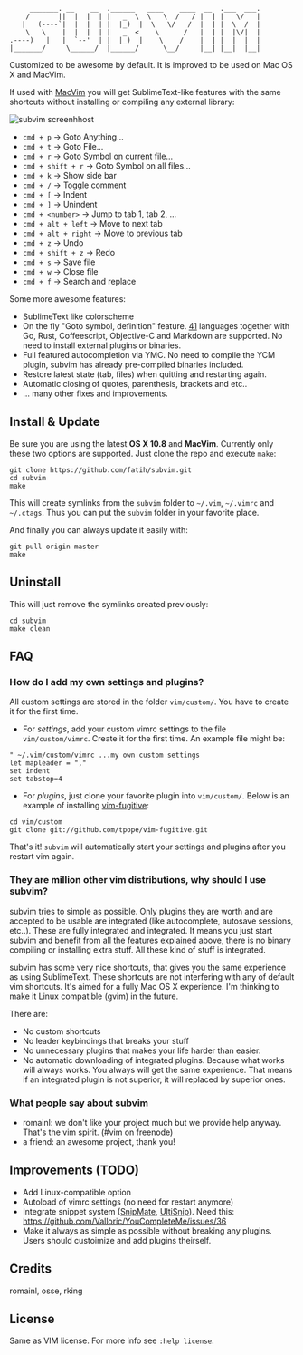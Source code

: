 ```
     _______. __    __  .______   ____    ____  __  .___  ___. 
    /       ||  |  |  | |   _  \  \   \  /   / |  | |   \/   | 
   |   (----`|  |  |  | |  |_)  |  \   \/   /  |  | |  \  /  | 
    \   \    |  |  |  | |   _  <    \      /   |  | |  |\/|  | 
.----)   |   |  `--'  | |  |_)  |    \    /    |  | |  |  |  | 
|_______/     \______/  |______/      \__/     |__| |__|  |__| 
```

Customized to be awesome by default. It is improved to be used on Mac OS X and
MacVim. 

If used with [MacVim](https://code.google.com/p/macvim/) you will get
SublimeText-like features with the same shortcuts without installing or compiling any external library:

![subvim screenhhost](https://raw.github.com/fatih/subvim/master/_assets/subvim-screenshot.png)

* `cmd + p` -> Goto Anything...
* `cmd + t` -> Goto File...
* `cmd + r` -> Goto Symbol on  current file...
* `cmd + shift + r` -> Goto Symbol on all files...
* `cmd + k` -> Show side bar 
* `cmd + /` -> Toggle comment
* `cmd + [` -> Indent 
* `cmd + ]` -> Unindent
* `cmd + <number>` -> Jump to tab 1, tab 2, ...
* `cmd + alt + left` -> Move to next tab
* `cmd + alt + right` -> Move to previous tab
* `cmd + z` -> Undo
* `cmd + shift + z` -> Redo
* `cmd + s` -> Save file
* `cmd + w` -> Close file
* `cmd + f` -> Search and replace

Some more awesome features:

* SublimeText like colorscheme
* On the fly "Goto symbol, definition" feature.
[41](http://ctags.sourceforge.net/languages.html) languages together with Go, Rust,
Coffeescript, Objective-C and Markdown are supported. No need to install external
plugins or binaries.
* Full featured autocompletion via YMC. No need to compile the YCM plugin,
subvim has already pre-compiled binaries included.
* Restore latest state (tab, files) when quitting and restarting again.
* Automatic closing of quotes, parenthesis, brackets and etc..
* ... many other fixes and improvements.

## Install & Update

Be sure you are using the latest **OS X 10.8** and **MacVim**. Currently only
these two options are supported. Just clone the repo and execute `make`:

    git clone https://github.com/fatih/subvim.git
    cd subvim
    make
    
This will create symlinks from the `subvim` folder to `~/.vim`, `~/.vimrc`
and `~/.ctags`. Thus you can put the `subvim` folder in your favorite
place.

And finally you can always update it easily with:

    git pull origin master
	make

## Uninstall

This will just remove the symlinks created previously:

    cd subvim
    make clean

## FAQ

### How do I add my own settings and plugins?

All custom settings are stored in the folder `vim/custom/`. You have to create
it for the first time.

* For *settings*, add your custom vimrc settings to the file `vim/custom/vimrc`. Create it for the first time. An example file might be:
```
" ~/.vim/custom/vimrc ...my own custom settings
let mapleader = ","
set indent
set tabstop=4
```

* For *plugins*, just clone your favorite plugin into `vim/custom/`.
  Below is an example of installing [vim-fugitive](https://github.com/tpope/vim-fugitive):
```
cd vim/custom
git clone git://github.com/tpope/vim-fugitive.git
```

That's it! `subvim` will automatically start your settings and plugins after you restart
vim again.

### They are million other vim distributions, why should I use subvim?

subvim tries to simple as possible. Only plugins they are worth and are
accepted to be usable are integrated (like autocomplete, autosave sessions,
etc..). These are fully integrated and integrated. It means you just start
subvim and benefit from all the features explained above, there is no
binary compiling or installing extra stuff. All these kind of stuff is
integrated.

subvim has some very nice shortcuts, that gives you the same
experience as using SublimeText. These shortcuts are not interfering with any
of default vim shortcuts. It's aimed for a fully Mac OS X experience. I'm
thinking to make it Linux compatible (gvim) in the future.

There are:

* No custom shortcuts
* No leader keybindings that breaks your stuff
* No unnecessary plugins that makes your life harder than easier.
* No automatic downloading of integrated plugins. Because what works will
always works. You always will get the same experience. That means if an
integrated plugin is not superior, it will replaced by superior ones.

### What people say about subvim

* romainl: we don't like your project much but we provide help anyway. That's the vim spirit. (#vim on freenode)
* a friend: an awesome project, thank you!

## Improvements (TODO)

* Add Linux-compatible option
* Autoload of vimrc settings (no need for restart anymore)
* Integrate snippet system ([SnipMate](https://github.com/garbas/vim-snipmate),
  [UltiSnip](https://github.com/SirVer/ultisnips)). Need this: https://github.com/Valloric/YouCompleteMe/issues/36
* Make it always as simple as possible without breaking any plugins. Users
  should custoimize and add plugins theirself.

## Credits

romainl, osse, rking

## License

Same as VIM license. For more info see `:help license`.
